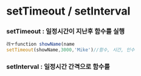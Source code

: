 # setTimeout / setInterval

### setTimeout : 일정시간이 지난후 함수를 실행

```javascript
려ㅜfunction showName(name
setTimeout(showName,3000,'Mike')//함수, 시간, 인수
```

### setInterval : 일정시간 간격으로 함수를 

